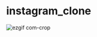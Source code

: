 # instagram_clone
![ezgif com-crop](https://user-images.githubusercontent.com/46823438/89102113-c18b8b80-d40e-11ea-9f42-e554edaebada.gif)
